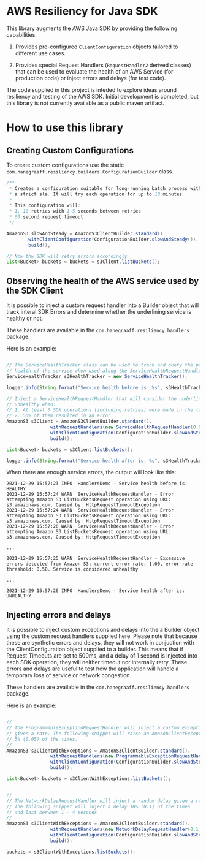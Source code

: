 # AWS Resiliency for Java SDK
This library augments the AWS Java SDK by providing the following capabilities.

1. Provides pre-configured `ClientConfiguration` objects tailored to different use cases.

2. Provides special Request Handlers (`RequestHandler2` derived classes) that can be used to evaluate the health of an AWS Service (for production code) or inject errors and delays (for test code).

The code supplied in this project is inteded to explore ideas around resiliency and testing of the AWS SDK. Initial development is completed, but this library is not currently available as a public maven artifact.


# How to use this library

## Creating Custom Configurations
To create custom configurations use the static `com.hanegraaff.resiliency.builders.ConfigurationBuilder` class.

```Java
/**
 * Creates a configuration suitable for long-running batch process without
 * a strict sla. It will try each operation for up to 10 minutes
 *
 * This configuration will:
 * 1. 10 retries with 1-5 seconds between retries
 * 60 second request timeout
 */

AmazonS3 slowAndSteady = AmazonS3ClientBuilder.standard().
        withClientConfiguration(ConfigurationBuilder.slowAndSteady()).
        build();

// Now thw SDK will retry errors accordingly
List<Bucket> buckets = buckets = s3Client.listBuckets();
```

## Observing the health of the AWS service used by the SDK Client
It is possible to inject a custom request handler into a Builder object that will track interal SDK Errors and determine whether the underlining service is healthy or not. 

These handlers are available in the `com.hanegraaff.resiliency.handlers` package.

Here is an example:

```Java

// The ServiceHealthTracker class can be used to track and query the percieved
// health of the service when used along the ServiceHealthRequestHandler.
ServiceHealthTracker s3HealthTracker = new ServiceHealthTracker();

logger.info(String.format("Service health before is: %s", s3HealthTracker.getHealthState()));

// Inject a ServiceHealthRequestHandler that will consider the underlining service
// unhealthy when:
// 1. At least 5 SDK operations (including retries) were made in the last 5 minutes
// 2. 50% of them resulted in an error.
AmazonS3 s3Client = AmazonS3ClientBuilder.standard().
                withRequestHandlers(new ServiceHealthRequestHandler(0.5, 5, s3HealthTracker)).
                withClientConfiguration(ConfigurationBuilder.slowAndSteady()).
                build();

List<Bucket> buckets = s3Client.listBuckets();

logger.info(String.format("Service health after is: %s", s3HealthTracker.getHealthState()));

```

When there are enough service errors, the output will look like this:

```
2021-12-29 15:57:23 INFO  HandlersDemo - Service health before is: HEALTHY
2021-12-29 15:57:24 WARN  ServiceHealthRequestHandler - Error attempting Amazon S3 ListBucketsRequest operation using URL: s3.amazonaws.com. Caused by: HttpRequestTimeoutException
2021-12-29 15:57:24 WARN  ServiceHealthRequestHandler - Error attempting Amazon S3 ListBucketsRequest operation using URL: s3.amazonaws.com. Caused by: HttpRequestTimeoutException
2021-12-29 15:57:26 WARN  ServiceHealthRequestHandler - Error attempting Amazon S3 ListBucketsRequest operation using URL: s3.amazonaws.com. Caused by: HttpRequestTimeoutException

...

2021-12-29 15:57:25 WARN  ServiceHealthRequestHandler - Excessive errors detected from Amazon S3: current error rate: 1.00, error rate threshold: 0.50. Service is considered unhealthy

...

2021-12-29 15:57:26 INFO  HandlersDemo - Service health after is: UNHEALTHY
```

## Injecting errors and delays
It is possible to inject custom exceptions and delays into the a Builder object using the custom request handlers supplied here. Please note that because these are synthetic errors and delays, they will not work in conjuction with the ClientConfiguration object supplied to a builder. This means that if Request Timeouts are set to 500ms, and a delay of 1 second is injected into each SDK operation, they will neither timeout nor internally retry. These errors and delays are useful to test how the application will handle a temporary loss of service or network congestion.

These handlers are available in the `com.hanegraaff.resiliency.handlers` package.

Here is an example:

```Java

//
// The ProgrammableExceptionRequestHandler will inject a custom Exception 
// given a rate. The following snippet will raise an AmazonClientException 
// 5% (0.05) of the times.
//
AmazonS3 s3ClientWithExceptions = AmazonS3ClientBuilder.standard().
                withRequestHandlers(new ProgrammableExceptionRequestHandler(new AmazonClientException("test"), 0.05)).
                withClientConfiguration(ConfigurationBuilder.slowAndSteady()).
                build();

List<Bucket> buckets = s3ClientWithExceptions.listBuckets();


//
// The NetworkDelayRequestHandler will inject a random delay given a rate and range.
// The following snippet will inject a delay 10% (0.1) of the times
// and last berween 1 - 4 seconds
//
AmazonS3 s3ClientWithExceptions = AmazonS3ClientBuilder.standard().
                withRequestHandlers(new NetworkDelayRequestHandler(0.1, 1000, 3000)).
                withClientConfiguration(ConfigurationBuilder.slowAndSteady()).
                build();

buckets = s3ClientWithExceptions.listBuckets();
```